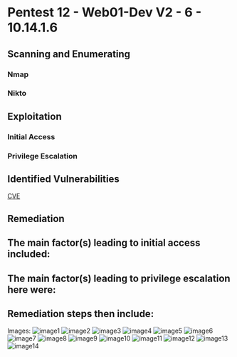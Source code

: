 # Pentest 12 - Web01-Dev V2 - 6 - 10.14.1.6

## Scanning and Enumerating

### Nmap

### Nikto

## Exploitation

### Initial Access

### Privilege Escalation

## Identified Vulnerabilities

[CVE]()


## Remediation

The main factor(s) leading to initial access included:  
-

The main factor(s) leading to privilege escalation here were:  
- 

Remediation steps then include:
- 

Images:
![image1](/VHL/Reports/012/12_1.png)
![image2](/VHL/Reports/012/12_2.png)
![image3](/VHL/Reports/012/12_3.png)
![image4](/VHL/Reports/012/12_4.png)
![image5](/VHL/Reports/012/12_5.png)
![image6](/VHL/Reports/012/12_6.png)
![image7](/VHL/Reports/012/12_7.png)
![image8](/VHL/Reports/012/12_8.png)
![image9](/VHL/Reports/012/12_9.png)
![image10](/VHL/Reports/012/12_10.png)
![image11](/VHL/Reports/012/12_11.png)
![image12](/VHL/Reports/012/12_12.png)
![image13](/VHL/Reports/012/12_13.png)
![image14](/VHL/Reports/012/12_14.png)
